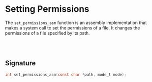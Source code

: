 # Setting Permissions
The `set_permissions_asm` function is an assembly implementation that makes a system call to set the permissions of a file. It changes the permissions of a file specified by its path.

<br><br>

## Signature
```c
int set_permissions_asm(const char *path, mode_t mode);
```